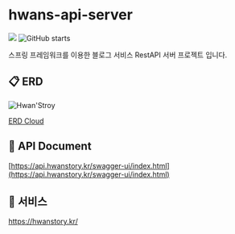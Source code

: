 # hwans-api-server

<p>
  <img src="https://hits.seeyoufarm.com/api/count/incr/badge.svg?url=https%3A%2F%2Fgithub.com%2Fakon47%2Fhwans-api-server&count_bg=%2379C83D&title_bg=%23555555&icon=&icon_color=%23E7E7E7&title=hits&edge_flat=false" />
  <img alt="GitHub starts" src="https://img.shields.io/github/stars/akon47/hwans-api-server">
</p>

스프링 프레임워크를 이용한 블로그 서비스 RestAPI 서버 프로젝트 입니다.

## 📋 ERD

![Hwan'Stroy](https://user-images.githubusercontent.com/49547202/201574701-77f18b86-4761-4259-b970-28df93d426e9.png)

[ERD Cloud](https://www.erdcloud.com/d/pt8Kfyzvrt5TYihpf)

## 🚀 API Document

[https://api.hwanstory.kr/swagger-ui/index.html](https://api.hwanstory.kr/swagger-ui/index.html)

## 🚀 서비스
https://hwanstory.kr/

